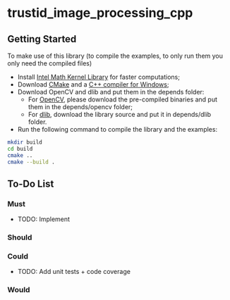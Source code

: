 # trustid_image_processing_cpp

## Getting Started
To make use of this library (to compile the examples, to only run them you only need the compiled files)
- Install [Intel Math Kernel Library](https://www.intel.com/content/www/us/en/developer/tools/oneapi/onemkl-download.html) for faster computations;
- Download [CMake](https://cmake.org/) and a [C++ compiler for Windows](https://aka.ms/vs/17/release/vs_BuildTools.exe);
- Download OpenCV and dlib and put them in the depends folder:
    - For [OpenCV](https://opencv.org/releases/), please download the pre-compiled binaries and put them in the depends/opencv folder;
    - For [dlib](https://github.com/davisking/dlib), download the library source and put it in depends/dlib folder.
- Run the following command to compile the library and the examples:
```bash
mkdir build
cd build 
cmake ..
cmake --build .
```


## To-Do List
### Must
- TODO: Implement 

### Should

### Could
- TODO: Add unit tests + code coverage 

### Would
